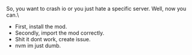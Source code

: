 So, you want to crash io or you just hate a specific server. Well, now you can.\
- First, install the mod.
- Secondly, import the mod correctly.
- Shit it dont work, create issue.
- nvm im just dumb.
